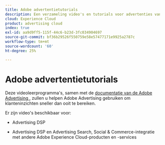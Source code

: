 ```yaml
---
title: Adobe advertentietutorials
description: Een verzameling video's en tutorials voor advertenties van Adobe.
cloud: Experience Cloud
product: advertising cloud
index: true
exl-id: aa9d9ff5-115f-44c6-b23d-3fc034904697
source-git-commit: bf36b29526f550759e58e57477171e9925a2787c
workflow-type: tm+mt
source-wordcount: '60'
ht-degree: 25%

---
```


# Adobe advertentietutorials

Deze videoleerprogramma&#39;s, samen met de [ documentatie van de Adobe Advertising ](https://experienceleague.adobe.com/docs/advertising-cloud.html), zullen u helpen Adobe Advertising gebruiken om klanteninzichten sneller dan ooit te bereiken.

Er zijn video&#39;s beschikbaar voor:

* Advertising DSP

* Advertising DSP en Advertising Search, Social &amp; Commerce-integratie met andere Adobe Experience Cloud-producten en -services

<!--
See other -learn tutorials landing pages to get ideas for additional content
-->
